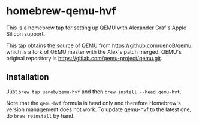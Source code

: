 # homebrew-qemu-hvf

This is a homebrew tap for setting up QEMU with Alexander Graf's Apple
Silicon support.

This tap obtains the source of QEMU from https://github.com/uenoB/qemu,
which is a fork of QEMU master with the Alex's patch merged.
QEMU's original repository is https://gitlab.com/qemu-project/qemu.git.

## Installation

Just `brew tap uenob/qemu-hvf` and then `brew install --head qemu-hvf`.

Note that the `qemu-hvf` formula is head only and therefore
Homebrew's version management does not work.
To update qemu-hvf to the latest one, do `brew reinstall` by hand.
